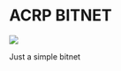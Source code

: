 # ACRP BITNET

![](https://github.com/karpathy/micrograd/blob/master/puppy.jpg)

Just a simple bitnet
